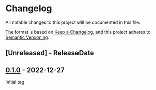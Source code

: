 # Changelog
All notable changes to this project will be documented in this file.

The format is based on [Keep a Changelog](https://keepachangelog.com/en/1.0.0/),
and this project adheres to [Semantic Versioning](https://semver.org/spec/v2.0.0.html).

## [Unreleased] - ReleaseDate

## [0.1.0](https://github.com/Kryptonite-RU/config-manager-rs/releases/tag/0.1.0) - 2022-12-27
Initial tag